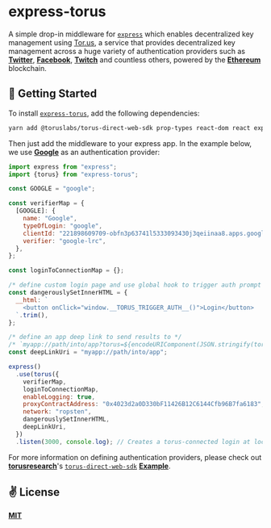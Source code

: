 # express-torus
A simple drop-in middleware for [`express`](https://github.com/expressjs/express) which enables decentralized key management using [Tor.us](https://tor.us/), a service that provides decentralized key management across a huge variety of authentication providers such as [**Twitter**](https://twitter.com/home), [**Facebook**](https://www.facebook.com/), [**Twitch**](http://twitch.com/) and countless others, powered by the [**Ethereum**](https://ethereum.org/en/) blockchain.

## 🚀 Getting Started

To install [`express-torus`](https://github.com/cawfree/express-torus), add the following dependencies:

```bash
yarn add @toruslabs/torus-direct-web-sdk prop-types react-dom react express-torus
```

Then just add the middleware to your express app. In the example below, we use [**Google**](https://google.com) as an authentication provider:

```javascript
import express from "express";
import {torus} from "express-torus";

const GOOGLE = "google";

const verifierMap = {
  [GOOGLE]: {
    name: "Google",
    typeOfLogin: "google",
    clientId: "221898609709-obfn3p63741l5333093430j3qeiinaa8.apps.googleusercontent.com",
    verifier: "google-lrc",
  },
};

const loginToConnectionMap = {};

/* define custom login page and use global hook to trigger auth prompt */
const dangerouslySetInnerHTML = {
  __html: `
    <button onClick="window.__TORUS_TRIGGER_AUTH__()">Login</button>
  `.trim(),
};

/* define an app deep link to send results to */
/* `myapp://path/into/app?torus=${encodeURIComponent(JSON.stringify(torusAuthResult))}` */
const deepLinkUri = "myapp://path/into/app"; 

express()
  .use(torus({
    verifierMap,
    loginToConnectionMap,
    enableLogging: true,
    proxyContractAddress: "0x4023d2a0D330bF11426B12C6144Cfb96B7fa6183",
    network: "ropsten",
    dangerouslySetInnerHTML,
    deepLinkUri,
  })
  .listen(3000, console.log); // Creates a torus-connected login at localhost:3000/torus/google!
```

For more information on defining authentication providers, please check out [**torusresearch**](https://github.com/torusresearch)'s [`torus-direct-web-sdk`](https://github.com/torusresearch/torus-direct-web-sdk) [**Example**](https://github.com/torusresearch/torus-direct-web-sdk/blob/26ad6a9d3ff10c935a202b93539c94de3978a5b4/examples/vue-app/src/App.vue#L42).

## ✌️ License
[**MIT**](./LICENSE)
